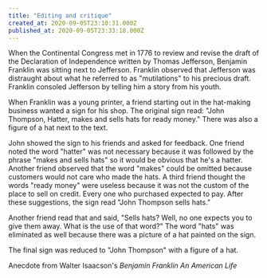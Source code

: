 ```yaml
---
title: "Editing and critique"
created_at: 2020-09-05T23:10:31.000Z
published_at: 2020-09-05T23:33:18.000Z
---
```

When the Continental Congress met in 1776 to review and revise the draft of the Declaration of Independence written by Thomas Jefferson, Benjamin Franklin was sitting next to Jefferson. Franklin observed that Jefferson was distraught about what he referred to as "mutilations" to his precious draft. Franklin consoled Jefferson by telling him a story from his youth.

When Franklin was a young printer, a friend starting out in the hat-making business wanted a sign for his shop. The original sign read: "John Thompson, Hatter, makes and sells hats for ready money." There was also a figure of a hat next to the text.

John showed the sign to his friends and asked for feedback. One friend noted the word "hatter" was not necessary because it was followed by the phrase "makes and sells hats" so it would be obvious that he's a hatter. Another friend observed that the word "makes" could be omitted because customers would not care who made the hats. A third friend thought the words "ready money" were useless because it was not the custom of the place to sell on credit. Every one who purchased expected to pay. After these suggestions, the sign read "John Thompson sells hats." 

Another friend read that and said, "Sells hats? Well, no one expects you to give them away. What is the use of that word?" The word "hats" was eliminated as well because there was a picture of a hat painted on the sign.

The final sign was reduced to "John Thompson" with a figure of a hat.

Anecdote from Walter Isaacson's _Benjamin Franklin An American Life_
